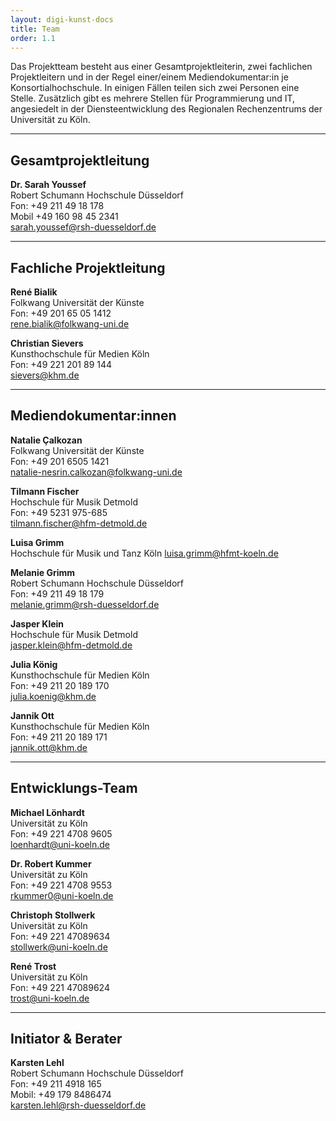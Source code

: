 ```yaml
---
layout: digi-kunst-docs
title: Team
order: 1.1
---
```


Das Projektteam besteht aus einer Gesamtprojektleiterin, zwei fachlichen Projektleitern und in der Regel einer/einem Mediendokumentar:in je Konsortialhochschule. In einigen Fällen teilen sich zwei Personen eine Stelle. Zusätzlich gibt es mehrere Stellen für Programmierung und IT, angesiedelt in der Diensteentwicklung des Regionalen Rechenzentrums der Universität zu Köln.

----

## Gesamtprojektleitung

**Dr. Sarah Youssef**  
Robert Schumann Hochschule Düsseldorf  
Fon: +49 211 49 18 178  
Mobil +49 160 98 45 2341  
[sarah.youssef@rsh-duesseldorf.de](mailto:sarah.youssef@rsh-duesseldorf.de)


----

## Fachliche Projektleitung

**René Bialik**  
Folkwang Universität der Künste  
Fon: +49 201 65 05 1412  
[rene.bialik@folkwang-uni.de](mailto:rene.bialik@folkwang-uni.de)

**Christian Sievers**  
Kunsthochschule für Medien Köln  
Fon: +49 221 201 89 144  
[sievers@khm.de](mailto:sievers@khm.de)

----

## Mediendokumentar:innen

**Natalie Çalkozan**  
Folkwang Universität der Künste  
Fon: +49 201 6505 1421  
[natalie-nesrin.calkozan@folkwang-uni.de](mailto:natalie-nesrin.calkozan@folkwang-uni.de)

**Tilmann Fischer**  
Hochschule für Musik Detmold  
Fon: +49 5231 975-685  
[tilmann.fischer@hfm-detmold.de](mailto:tilmann.fischer@hfm-detmold.de)

**Luisa Grimm**  
Hochschule für Musik und Tanz Köln
[luisa.grimm@hfmt-koeln.de](mailto:luisa.grimm@hfmt-koeln.de)

**Melanie Grimm**  
Robert Schumann Hochschule Düsseldorf  
Fon: +49 211 49 18 179  
[melanie.grimm@rsh-duesseldorf.de](mailto:melanie.grimm@rsh-duesseldorf.de)

**Jasper Klein**  
Hochschule für Musik Detmold  
[jasper.klein@hfm-detmold.de](mailto:jasper.klein@hfm-detmold.de)

**Julia König**  
Kunsthochschule für Medien Köln  
Fon: +49 211 20 189 170  
[julia.koenig@khm.de](mailto:julia.koenig@khm.de)

**Jannik Ott**  
Kunsthochschule für Medien Köln  
Fon: +49 211 20 189 171  
[jannik.ott@khm.de](mailto:jannik.ott@khm.de)

----

## Entwicklungs-Team

**Michael Lönhardt**  
Universität zu Köln  
Fon: +49 221 4708 9605  
[loenhardt@uni-koeln.de](mailto:loenhardt@uni-koeln.de)

**Dr. Robert Kummer**  
Universität zu Köln  
Fon: +49 221 4708 9553  
[rkummer0@uni-koeln.de](mailto:rkummer0@uni-koeln.de)

**Christoph Stollwerk**  
Universität zu Köln  
Fon: +49 221 47089634  
[stollwerk@uni-koeln.de](mailto:stollwerk@uni-koeln.de)

**René Trost**  
Universität zu Köln  
Fon: +49 221 47089624  
[trost@uni-koeln.de](mailto:trost@uni-koeln.de)

----

## Initiator & Berater

**Karsten Lehl**  
Robert Schumann Hochschule Düsseldorf  
Fon: +49 211 4918 165  
Mobil: +49 179 8486474  
[karsten.lehl@rsh-duesseldorf.de](mailto:karsten.lehl@rsh-duesseldorf.de)
